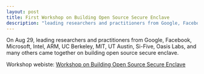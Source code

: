 ```yaml
---
layout: post
title: First Workshop on Building Open Source Secure Enclave
description: "leading researchers and practitioners from Google, Facebook, Microsoft, Intel, ARM, UC Berkeley, MIT, UT Austin, Si-Five, Oasis Labs, and many others came together on building open source secure enclave"
---
```


On Aug 29, leading researchers and practitioners from Google, Facebook, Microsoft, Intel, ARM, UC Berkeley, MIT, UT Austin, Si-Five, Oasis Labs, and many others came together on building open source secure enclave.

Workshop webiste: [Workshop on Building Open Source Secure Enclave](/workshop-website-2018)
